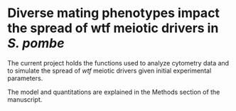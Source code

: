 # Diverse mating phenotypes impact the spread of wtf meiotic drivers in _S. pombe_

The current project holds the functions used to analyze cytometry data and to simulate the spread of _wtf_ meiotic drivers given initial experimental parameters.

The model and quantitations are explained in the Methods section of the manuscript.
